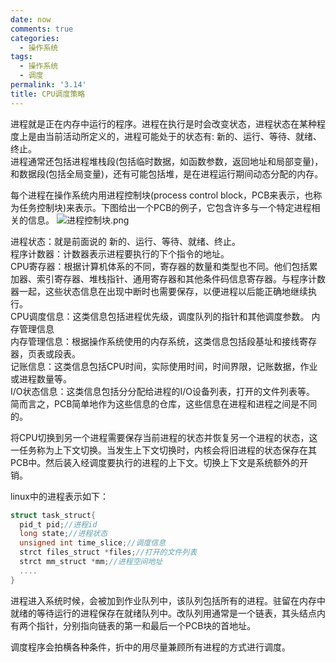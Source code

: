 ```yaml
---
date: now
comments: true
categories:
  - 操作系统
tags:
  - 操作系统
  - 调度
permalink: '3.14'
title: CPU调度策略
---
```

进程就是正在内存中运行的程序。进程在执行是时会改变状态，进程状态在某种程度上是由当前活动所定义的，进程可能处于的状态有: 新的、运行、等待、就绪、终止。  
进程通常还包括进程堆栈段(包括临时数据，如函数参数，返回地址和局部变量)，和数据段(包括全局变量)，还有可能包括堆，是在进程运行期间动态分配的内存。

每个进程在操作系统内用进程控制块(process control block，PCB来表示，也称为任务控制块)来表示。下图给出一个PCB的例子，它包含许多与一个特定进程相关的信息。
![进程控制块.png](https://i.loli.net/2020/03/12/L2QksTh68ieOnPX.png)

进程状态：就是前面说的 新的、运行、等待、就绪、终止。  
程序计数器：计数器表示进程要执行的下个指令的地址。  
CPU寄存器：根据计算机体系的不同，寄存器的数量和类型也不同。他们包括累加器、索引寄存器、堆栈指针、通用寄存器和其他条件码信息寄存器。与程序计数器一起，这些状态信息在出现中断时也需要保存，以便进程以后能正确地继续执行。  
CPU调度信息：这类信息包括进程优先级，调度队列的指针和其他调度参数。
内存管理信息  
内存管理信息：根据操作系统使用的内存系统，这类信息包括段基址和接线寄存器，页表或段表。  
记账信息：这类信息包括CPU时间，实际使用时间，时间界限，记账数据，作业或进程数量等。  
I/O状态信息：这类信息包括分分配给进程的I/O设备列表，打开的文件列表等。  
简而言之，PCB简单地作为这些信息的仓库，这些信息在进程和进程之间是不同的。  

将CPU切换到另一个进程需要保存当前进程的状态并恢复另一个进程的状态，这一任务称为上下文切换。当发生上下文切换时，内核会将旧进程的状态保存在其PCB中。然后装入经调度要执行的进程的上下文。切换上下文是系统额外的开销。  

linux中的进程表示如下：  

```c
struct task_struct{
  pid_t pid;//进程id
  long state;//进程状态
  unsigned int time_slice;//调度信息
  strct files_struct *files;//打开的文件列表
  strct mm_struct *mm;//进程空间地址
  ....
}
```

进程进入系统时候，会被加到作业队列中，该队列包括所有的进程。驻留在内存中就绪的等待运行的进程保存在就绪队列中。改队列用通常是一个链表，其头结点内有两个指针，分别指向链表的第一和最后一个PCB块的首地址。  

调度程序会拍横各种条件，折中的用尽量兼顾所有进程的方式进行调度。
